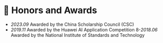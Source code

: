 # 🥇 Honors and Awards
- *2023.09* Awarded by the China Scholarship Council (CSC)
- *2019.11* Awarded by the Huawei AI Application Competition
8-*2018.06* Awarded by the National Institute of Standards and Technology
